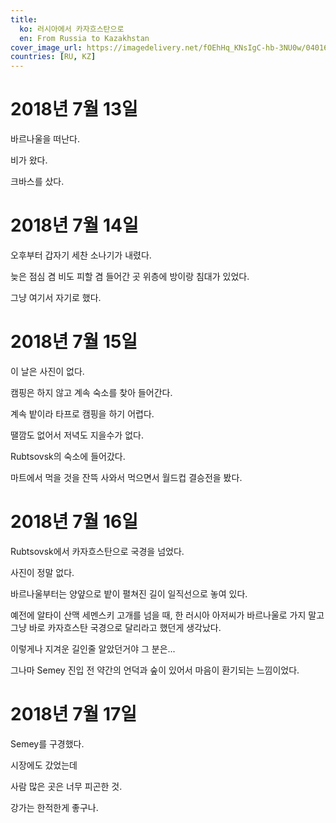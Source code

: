 ```yaml
---
title:
  ko: 러시아에서 카자흐스탄으로
  en: From Russia to Kazakhstan
cover_image_url: https://imagedelivery.net/fOEhHq_KNsIgC-hb-3NU0w/04016756-703a-4b7b-66be-fb4525065700/post
countries: [RU, KZ]
---
```


# 2018년 7월 13일

바르나울을 떠난다.

비가 왔다.

<ui-lazy-image src="https://imagedelivery.net/fOEhHq_KNsIgC-hb-3NU0w/961b0ac8-d5a7-477f-32c0-1dfc081c7c00/post" />

크바스를 샀다.

# 2018년 7월 14일

<ui-lazy-image src="https://imagedelivery.net/fOEhHq_KNsIgC-hb-3NU0w/6f8f5263-c0ee-487a-5a06-484339486900/post" />

오후부터 갑자기 세찬 소나기가 내렸다.

늦은 점심 겸 비도 피할 겸 들어간 곳 위층에 방이랑 침대가 있었다.

그냥 여기서 자기로 했다.

<ui-lazy-image src="https://imagedelivery.net/fOEhHq_KNsIgC-hb-3NU0w/fb4a4028-1617-4f5b-8d18-e64d9c4e7f00/post" />

# 2018년 7월 15일

이 날은 사진이 없다.

캠핑은 하지 않고 계속 숙소를 찾아 들어간다.

계속 밭이라 타프로 캠핑을 하기 어렵다.

땔깜도 없어서 저녁도 지을수가 없다.

Rubtsovsk의 숙소에 들어갔다.

마트에서 먹을 것을 잔뜩 사와서 먹으면서 월드컵 결승전을 봤다.

# 2018년 7월 16일

Rubtsovsk에서 카자흐스탄으로 국경을 넘었다.

사진이 정말 없다.

바르나울부터는 양얖으로 밭이 펼쳐진 길이 일직선으로 놓여 있다.

예전에 알타이 산맥 세멘스키 고개를 넘을 때, 한 러시아 아저씨가 바르나울로 가지 말고 그냥 바로 카자흐스탄 국경으로 달리라고 했던게 생각났다.

이렇게나 지겨운 길인줄 알았던거야 그 분은...

그나마 Semey 진입 전 약간의 언덕과 숲이 있어서 마음이 환기되는 느낌이었다.

# 2018년 7월 17일

<ui-lazy-image src="https://imagedelivery.net/fOEhHq_KNsIgC-hb-3NU0w/87212a34-a289-4e17-5d34-8e9b03899400/post" />

Semey를 구경했다.

<ui-lazy-image src="https://imagedelivery.net/fOEhHq_KNsIgC-hb-3NU0w/6a7d70aa-6859-4d28-c552-5c8fb783b700/post" />

시장에도 갔었는데

<ui-lazy-image src="https://imagedelivery.net/fOEhHq_KNsIgC-hb-3NU0w/6d738657-289b-4043-5e1a-4931a2e5ed00/post" />

사람 많은 곳은 너무 피곤한 것.

<ui-lazy-image src="https://imagedelivery.net/fOEhHq_KNsIgC-hb-3NU0w/473c7859-db28-4671-7655-8b56f5106b00/post" />

강가는 한적한게 좋구나.

<ui-lazy-image src="https://imagedelivery.net/fOEhHq_KNsIgC-hb-3NU0w/f8bd67b8-d8f8-432f-35b3-e1740507f100/post" />

<ui-lazy-image src="https://imagedelivery.net/fOEhHq_KNsIgC-hb-3NU0w/c3536f43-edc5-43cd-a38e-e18ed5286c00/post" />

<ui-lazy-image src="https://imagedelivery.net/fOEhHq_KNsIgC-hb-3NU0w/32f81ce4-57ee-48fe-3148-26f8d3db2600/post" />

<ui-lazy-image src="https://imagedelivery.net/fOEhHq_KNsIgC-hb-3NU0w/83346454-cea8-487d-d2d0-c681c7844500/post" />

<ui-lazy-image src="https://imagedelivery.net/fOEhHq_KNsIgC-hb-3NU0w/402c627c-d016-4a62-354a-3ccf5eeccc00/post" />

<ui-lazy-image src="https://imagedelivery.net/fOEhHq_KNsIgC-hb-3NU0w/890375d8-a33e-4528-db11-c0720c464e00/post" />

<ui-lazy-image src="https://imagedelivery.net/fOEhHq_KNsIgC-hb-3NU0w/8db1f79d-82c3-4f98-bed8-d0a208e91900/post" />
